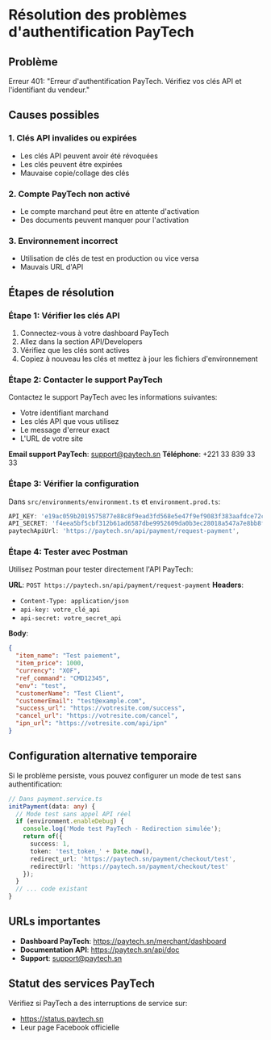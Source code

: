 # Résolution des problèmes d'authentification PayTech

## Problème
Erreur 401: "Erreur d'authentification PayTech. Vérifiez vos clés API et l'identifiant du vendeur."

## Causes possibles

### 1. Clés API invalides ou expirées
- Les clés API peuvent avoir été révoquées
- Les clés peuvent être expirées
- Mauvaise copie/collage des clés

### 2. Compte PayTech non activé
- Le compte marchand peut être en attente d'activation
- Des documents peuvent manquer pour l'activation

### 3. Environnement incorrect
- Utilisation de clés de test en production ou vice versa
- Mauvais URL d'API

## Étapes de résolution

### Étape 1: Vérifier les clés API
1. Connectez-vous à votre dashboard PayTech
2. Allez dans la section API/Developers
3. Vérifiez que les clés sont actives
4. Copiez à nouveau les clés et mettez à jour les fichiers d'environnement

### Étape 2: Contacter le support PayTech
Contactez le support PayTech avec les informations suivantes:
- Votre identifiant marchand
- Les clés API que vous utilisez
- Le message d'erreur exact
- L'URL de votre site

**Email support PayTech**: support@paytech.sn
**Téléphone**: +221 33 839 33 33

### Étape 3: Vérifier la configuration
Dans `src/environments/environment.ts` et `environment.prod.ts`:
```typescript
API_KEY: 'e19ac059b2019575877e88c8f9ead3fd568e5e47f9ef9083f383aafdce72c08b',
API_SECRET: 'f4eea5bf5cbf312b61ad6587dbe9952609da0b3ec28018a547a7e8bb8f2b3097',
paytechApiUrl: 'https://paytech.sn/api/payment/request-payment',
```

### Étape 4: Tester avec Postman
Utilisez Postman pour tester directement l'API PayTech:

**URL**: `POST https://paytech.sn/api/payment/request-payment`
**Headers**:
- `Content-Type: application/json`
- `api-key: votre_clé_api`
- `api-secret: votre_secret_api`

**Body**:
```json
{
  "item_name": "Test paiement",
  "item_price": 1000,
  "currency": "XOF",
  "ref_command": "CMD12345",
  "env": "test",
  "customerName": "Test Client",
  "customerEmail": "test@example.com",
  "success_url": "https://votresite.com/success",
  "cancel_url": "https://votresite.com/cancel",
  "ipn_url": "https://votresite.com/api/ipn"
}
```

## Configuration alternative temporaire

Si le problème persiste, vous pouvez configurer un mode de test sans authentification:

```typescript
// Dans payment.service.ts
initPayment(data: any) {
  // Mode test sans appel API réel
  if (environment.enableDebug) {
    console.log('Mode test PayTech - Redirection simulée');
    return of({
      success: 1,
      token: 'test_token_' + Date.now(),
      redirect_url: 'https://paytech.sn/payment/checkout/test',
      redirectUrl: 'https://paytech.sn/payment/checkout/test'
    });
  }
  // ... code existant
}
```

## URLs importantes
- **Dashboard PayTech**: https://paytech.sn/merchant/dashboard
- **Documentation API**: https://paytech.sn/api/doc
- **Support**: support@paytech.sn

## Statut des services PayTech
Vérifiez si PayTech a des interruptions de service sur:
- https://status.paytech.sn
- Leur page Facebook officielle
